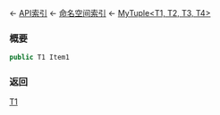 ← [API索引](Api-Index) ← [命名空间索引](Namespace-Index) ← [MyTuple&lt;T1, T2, T3, T4&gt;](VRage.MyTuple`4)

### 概要

```csharp
public T1 Item1
```

### 返回

[T1]()

